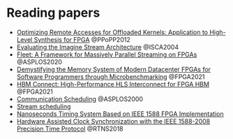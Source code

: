 # Reading papers

- [Optimizing Remote Accesses for Offloaded Kernels: Application to High-Level Synthesis for FPGA](06513573.md) @PPoPP2012
- [Evaluating the Imagine Stream Architecture](1028176.1006734.md) @ISCA2004
- [Fleet: A Framework for Massively Parallel Streaming on FPGAs](3373376.3378495.md) @ASPLOS2020
- [Demystifying the Memory System of Modern Datacenter FPGAs for Software Programmers through Microbenchmarking](c24-fpga2021-ubench.md) @FPGA2021
- [HBM Connect: High-Performance HLS Interconnect for FPGA HBM](fpga21_hbm_connect.md) @FPGA2021
- [Communication Scheduling](378993.379005.md) @ASPLOS2000
- [Stream scheduling](ada419624.md)
- [Nanoseconds Timing System Based on IEEE 1588 FPGA Implementation](8669820.md)
- [Hardware Assisted Clock Synchronization with the IEEE 1588-2008 Precision Time Protocol](3273905.3273920.md) @RTNS2018

